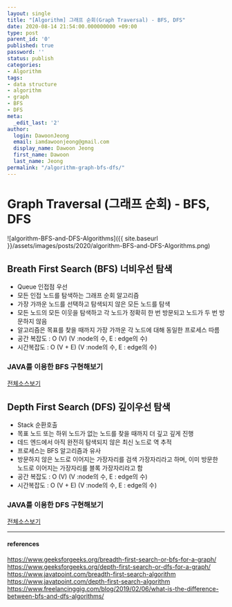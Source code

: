 ```yaml
---
layout: single
title: "[Algorithm] 그래프 순회(Graph Traversal) - BFS, DFS"
date: 2020-08-14 21:54:00.000000000 +09:00
type: post
parent_id: '0'
published: true
password: ''
status: publish
categories:
- Algorithm
tags:
- data structure
- algorithm
- graph
- BFS
- DFS
meta:
  _edit_last: '2'
author:
  login: DawoonJeong
  email: iamdawoonjeong@gmail.com
  display_name: Dawoon Jeong
  first_name: Dawoon
  last_name: Jeong
permalink: "/algorithm-graph-bfs-dfs/"
---
```

# Graph Traversal (그래프 순회) - BFS, DFS

![algorithm-BFS-and-DFS-Algorithms]({{ site.baseurl }}/assets/images/posts/2020/algorithm-BFS-and-DFS-Algorithms.png)


## Breath First Search (BFS) 너비우선 탐색
- Queue 인접점 우선
- 모든 인접 노드를 탐색하는 그래프 순회 알고리즘
- 가장 가까운 노드를 선택하고 탐색되지 않은 모든 노드를 탐색
- 모든 노드의 모든 이웃을 탐색하고 각 노드가 정확히 한 번 방문되고 노드가 두 번 방문하지 않음
- 알고리즘은 목표를 찾을 때까지 가장 가까운 각 노드에 대해 동일한 프로세스 따름
- 공간 복잡도 : O (V)  (V :node의 수, E : edge의 수)
- 시간복잡도 : O (V + E) (V :node의 수, E : edge의 수)



### JAVA를 이용한 BFS 구현해보기  

[전체소스보기](https://github.com/iamdawoonjeong/java-datastructure-algorithm/blob/master/java-datastructure/src/graph/bfs/implementation/GraphBFS.java)


## Depth First Search (DFS) 깊이우선 탐색
- Stack 순환호출
- 목표 노드 또는 하위 노드가 없는 노드를 찾을 때까지 더 깊고 깊게 진행
- 데드 엔드에서 아직 완전히 탐색되지 않은 최신 노드로 역 추적
- 프로세스는 BFS 알고리즘과 유사
- 방문하지 않은 노드로 이어지는 가장자리를 검색 가장자리라고 하며, 이미 방문한 노드로 이어지는 가장자리를 블록 가장자리라고 함
- 공간 복잡도 : O (V)  (V :node의 수, E : edge의 수)
- 시간복잡도 : O (V + E) (V :node의 수, E : edge의 수)



### JAVA를 이용한 DFS 구현해보기  

[전체소스보기](https://github.com/iamdawoonjeong/java-datastructure-algorithm/blob/master/java-datastructure/src/graph/bfs/implementation/GraphDFS.java)


---
#### references
<https://www.geeksforgeeks.org/breadth-first-search-or-bfs-for-a-graph/>  
<https://www.geeksforgeeks.org/depth-first-search-or-dfs-for-a-graph/>  
<https://www.javatpoint.com/breadth-first-search-algorithm>  
<https://www.javatpoint.com/depth-first-search-algorithm>  
<https://www.freelancinggig.com/blog/2019/02/06/what-is-the-difference-between-bfs-and-dfs-algorithms/>
